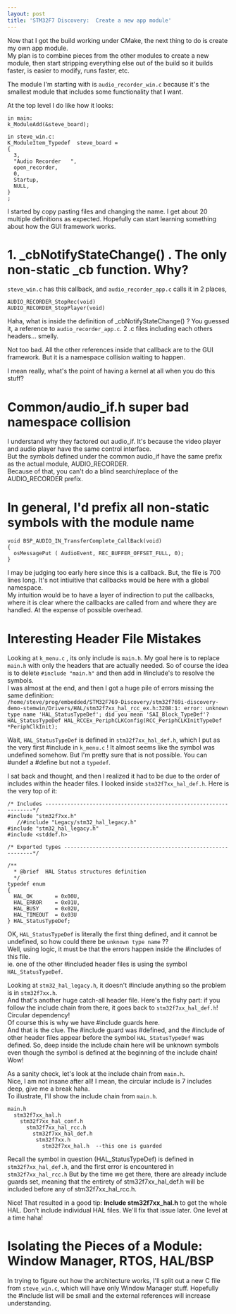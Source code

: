 ```yaml
---
layout: post
title: 'STM32F7 Discovery:  Create a new app module'
---
```

Now that I got the build working under CMake, the next thing to do is create my own app module.  
My plan is to combine pieces from the other modules to create a new module,
then start stripping everything else out of the build so it builds faster, is easier to modify,
runs faster, etc.
  
The module I'm starting with is `audio_recorder_win.c` because it's the smallest
module that includes some functionality that I want.
  
At the top level I do like how it looks:  
```
in main:
k_ModuleAdd(&steve_board);

in steve_win.c:
K_ModuleItem_Typedef  steve_board =
{
  3,
  "Audio Recorder   ",
  open_recorder,
  0,
  Startup,
  NULL,
}
;
```
  
I started by copy pasting files and changing the name.  I get about 20 multiple definitions
as expected.  Hopefully can start learning something about how the GUI framework works.  
  
# 1.  _cbNotifyStateChange() .  The only non-static _cb function.  Why?  

`steve_win.c` has this callback, and `audio_recorder_app.c` calls it in 2 places,
```
AUDIO_RECORDER_StopRec(void)
AUDIO_RECORDER_StopPlayer(void)
```
Haha, what is inside the definition of _cbNotifyStateChange() ?  You guessed it,
a reference to `audio_recorder_app.c`.  2 .c files including each others headers... smelly.  
  
Not too bad.  All the other references inside that callback are to the GUI framework.
But it is a namespace collision waiting to happen.
  
I mean really, what's the point of having a kernel at all when you do this stuff?  
  
# Common/audio_if.h  super bad namespace collision
I understand why they factored out audio_if.  It's because the video player and audio player have the same control interface.  
But the symbols defined under the common audio_if have the same prefix as the actual module, AUDIO_RECORDER.  
Because of that, you can't do a blind search/replace of the AUDIO_RECORDER prefix.  
  
# In general, I'd prefix all non-static symbols with the module name
```
void BSP_AUDIO_IN_TransferComplete_CallBack(void)
{
  osMessagePut ( AudioEvent, REC_BUFFER_OFFSET_FULL, 0);  
}

```
I may be judging too early here since this is a callback.  But, the file is 700 lines long.
It's not intiuitive that callbacks would be here with a global namespace.  
My intuition would be to have a layer of indirection to put the callbacks, where it is clear
where the callbacks are called from and where they are handled.  At the expense of possible overhead.  

# Interesting Header File Mistakes
Looking at `k_menu.c` , its only include is `main.h`.  My goal here is to replace `main.h`
with only the headers that are actually needed.  So of course the idea is to delete
`#include "main.h"` and then add in #include's to resolve the symbols.  
I was almost at the end, and then I got a huge pile of errors missing the same definition:  
`/home/steve/prog/embedded/STM32F769-Discovery/stm32f769i-discovery-demo-stemwin/Drivers/HAL/stm32f7xx_hal_rcc_ex.h:3208:1: error: unknown type name 'HAL_StatusTypeDef'; did you mean 'SAI_Block_TypeDef'?
 HAL_StatusTypeDef HAL_RCCEx_PeriphCLKConfig(RCC_PeriphCLKInitTypeDef  *PeriphClkInit);`
   
Wait, `HAL_StatusTypeDef` is defined in `stm32f7xx_hal_def.h`, which I put as the very first
#include in `k_menu.c` !  It almost seems like the symbol was undefined somehow.  But I'm pretty sure
that is not possible.  You can #undef a #define but not a `typedef`.  
  
I sat back and thought, and then I realized it had to be due to the order of includes within the header files.  I looked inside `stm32f7xx_hal_def.h`.  Here is the very top of it:  
```
/* Includes ------------------------------------------------------------------*/
#include "stm32f7xx.h"
   //#include "Legacy/stm32_hal_legacy.h"
#include "stm32_hal_legacy.h"
#include <stddef.h>

/* Exported types ------------------------------------------------------------*/

/** 
  * @brief  HAL Status structures definition  
  */  
typedef enum 
{
  HAL_OK       = 0x00U,
  HAL_ERROR    = 0x01U,
  HAL_BUSY     = 0x02U,
  HAL_TIMEOUT  = 0x03U
} HAL_StatusTypeDef;
```
OK, `HAL_StatusTypeDef` is literally the first thing defined, and it cannot be undefined,
so how could there be `unknown type name` ??  
Well, using logic, it must be that the errors happen inside the #includes of this file.  
ie.  one of the other #included header files is using the symbol `HAL_StatusTypeDef`.  

Looking at `stm32_hal_legacy.h`, it doesn't #include anything so the problem is in `stm32f7xx.h`.  
And that's another huge catch-all header file.  Here's the fishy part:  if you follow
the include chain from there, it goes back to `stm32f7xx_hal_def.h`!  Circular dependency!  
Of course this is why we have #include guards here.  
And that is the clue.  The #include guard was #defined, and the #include of other header files appear before the symbol `HAL_StatusTypeDef` was defined.  So, deep inside the include chain here will
be unknown symbols even though the symbol is defined at the beginning of the include chain!  Wow!  
  
As a sanity check, let's look at the include chain from `main.h`.  
Nice, I am not insane after all!  I mean, the circular include is 7 includes deep, give me a break haha.  
To illustrate, I'll show the include chain from `main.h`.  
``` 
main.h
  stm32f7xx_hal.h
    stm32f7xx_hal_conf.h
      stm32f7xx_hal_rcc.h
        stm32f7xx_hal_def.h
         stm32f7xx.h
           stm32f7xx_hal.h  --this one is guarded
```
Recall the symbol in question (HAL_StatusTypeDef) is defined in `stm32f7xx_hal_def.h`,
and the first error is encountered in `stm32f7xx_hal_rcc.h`
But by the time we get there, there are already include guards set, meaning that
the entirety of stm32f7xx_hal_def.h will be included before any of stm32f7xx_hal_rcc.h.
  
Nice!  That resulted in a good tip:  **Include stm32f7xx_hal.h** to get the whole HAL.
Don't include individual HAL files.  We'll fix that issue later.  One level at a time haha!
 
 
# Isolating the Pieces of a Module: Window Manager, RTOS, HAL/BSP
In trying to figure out how the architecture works, I'll split out a new C file from `steve_win.c`,
which will have only Window Manager stuff.  Hopefully the #include list will be small and the external
references will increase understanding.
